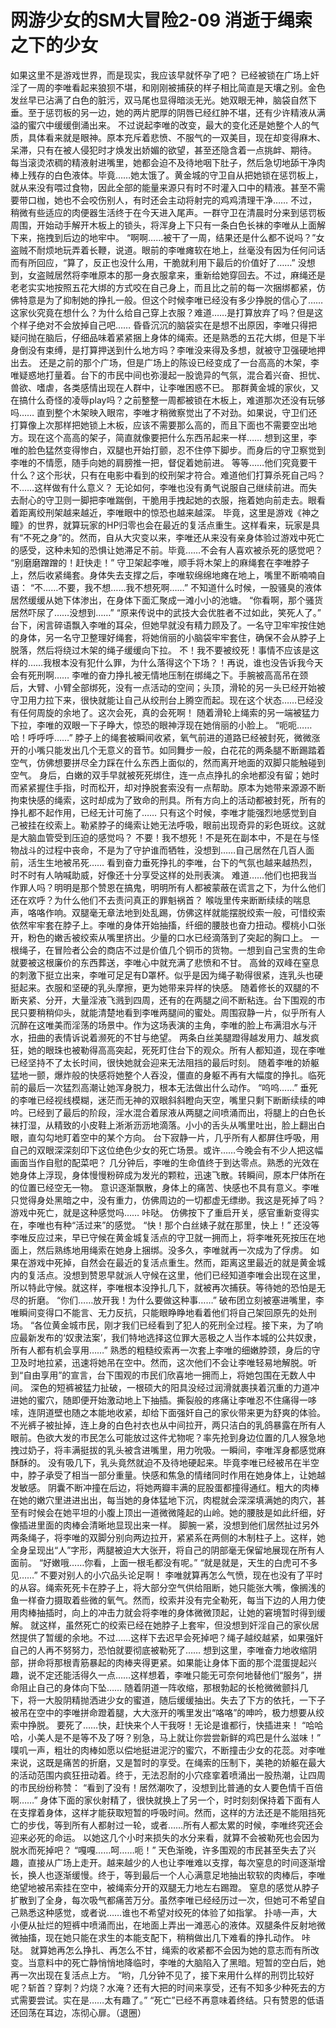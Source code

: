 # 网游少女的SM大冒险2-09 消逝于绳索之下的少女

如果这里不是游戏世界，而是现实，我应该早就怀孕了吧？
已经被锁在广场上奸淫了一周的李唯看起来狼狈不堪，和刚刚被捕获的样子相比简直是天壤之别。金色发丝早已沾满了白色的脏污，双马尾也显得暗淡无光。她双眼无神，脑袋自然下垂。至于惩罚板的另一边，她的两片肥厚的阴唇已经红肿不堪，还有少许精液从满溢的蜜穴中缓缓倒涌出来。
不过说起李唯的改变，最大的变化还是她整个人的气质，具体看来就是眼神。原本充斥着悲愤、不服气的一双美目，现在却变得麻木、呆滞，只有在被人侵犯时才焕发出娇媚的欲望，甚至还隐含着一点挑衅、期待。
每当滚烫浓稠的精液射进嘴里，她都会迫不及待地咽下肚子，然后急切地舔干净肉棒上残存的白色液体。毕竟……她太饿了。黄金城的守卫自从把她锁在惩罚板上，就从来没有喂过食物，因此全部的能量来源只有时不时灌入口中的精液。甚至不需要带口枷，她也不会咬伤别人，有时还会主动将射完的鸡鸡清理干净……
不过，稍微有些适应的肉便器生活终于在今天进入尾声。一群守卫在清晨时分来到惩罚板周围，开始动手解开木板上的锁头，将浑身上下只有一条白色长袜的李唯从上面解下来，拖拽到后边的地牢中。
“啊啊……被干了一周，结果还是什么都不说吗？”女盗贼不耐烦地玩弄着长鞭，说道。眼前的李唯瘫软在地上，丝毫没有因为任何问话而有所回应，“算了，反正也没什么用，干脆就利用下最后的价值好了……”
没想到，女盗贼居然将李唯原本的那一身衣服拿来，重新给她穿回去。不过，麻绳还是老老实实地按照五花大绑的方式咬在自己身上，而且比之前的每一次捆绑都紧，仿佛特意是为了抑制她的挣扎一般。但这个时候李唯已经没有多少挣脱的信心了……
这家伙究竟在想什么？为什么给自己穿上衣服？难道……是打算放弃了吗？但是这个样子绝对不会放掉自己吧……
昏昏沉沉的脑袋实在是想不出原因，李唯只得把疑问抛在脑后，仔细品味着紧紧捆上身体的绳索。还是熟悉的五花大绑，但是下半身倒没有束缚，是打算押送到什么地方吗？李唯没来得及多想，就被守卫强硬地押出去。
还是之前的那个广场，但是广场上的陈设已经变成了一台高高的木架，李唯疑惑地打量着。台下的市民中间也弥漫起一股诡异的气氛，混合着兴奋、担忧、兽欲、嗜虐，各类感情出现在人群中，让李唯困惑不已。
那群黄金城的家伙，又在搞什么奇怪的凌辱play吗？之前整整一周都被锁在木板上，难道那次还没有玩够吗……
直到整个木架映入眼帘，李唯才稍微察觉出了不对劲。如果说，守卫们还打算像上次那样把她锁上木板，应该不需要那么高的，而且下面也不需要空出地方。现在这个高高的架子，简直就像要把什么东西吊起来一样……
想到这里，李唯的脸色猛然变得惨白，双腿也开始打颤，忍不住停下脚步。而身后的守卫察觉到李唯的不情愿，随手向她的肩膀推一把，督促着她前进。
等等……他们究竟要干什么？这个形状，只有在电影中看到的绞刑架才符合。难道他们打算杀死自己吗？不……这样做有什么意义？
无论如何，李唯也没有勇气说服自己继续前进。而失去耐心的守卫则一脚把李唯踹倒，干脆用手拽起她的衣服，拖着她向前走去。眼看着距离绞刑架越来越近，李唯眼中的惊恐也越来越深。
毕竟，这里是游戏《神之瞳》的世界，就算玩家的HP归零也会在最近的复活点重生。这样看来，玩家是具有“不死之身”的。然而，自从大灾变以来，李唯还从来没有亲身体验过游戏中死亡的感受，这种未知的恐惧让她滞足不前。毕竟……不会有人喜欢被杀死的感觉吧？
“别磨磨蹭蹭的！赶快走！”
守卫架起李唯，顺手将木架上的麻绳套在李唯脖子上，然后收紧绳套。身体失去支撑之后，李唯软绵绵地瘫在地上，嘴里不断喃喃自语：
“不……不要，我不想……我不想死啊……”
不知道什么时候，一股骚臭的液体居然缓缓从她下体渗出，在身体下面汇聚成一滩小小的池塘。
“你看啊，那个骚货居然吓尿了……没想到……”
“原来传说中的武技大会优胜者不过如此，笑死人了。”
台下，闲言碎语飘入李唯的耳朵，但她早就没有精力顾及了。一名守卫牢牢按住她的身体，另一名守卫整理好绳套，将她俏丽的小脑袋牢牢套住，确保不会从脖子上脱落，然后将绕过木架的绳子缓缓向下拉。
不！我不要被绞死！事情不应该是这样的……我根本没有犯什么罪，为什么落得这个下场？！再说，谁也没告诉我今天会有死刑啊……
李唯的奋力挣扎被无情地压制在绑绳之下。手腕被高高吊在颈后，大臂、小臂全部绑死，没有一点活动的空间；头顶，滑轮的另一头已经开始被守卫用力拉下来，很快就能让自己从绞刑台上腾空而起。现在这个状态……已经没有任何周旋的余地了。这次会死，真的会死啊！
随着滑轮上绳索的另一端被猛力下拉，李唯的双眼一下子睁大，惊恐的眼神浮现在她俏丽的小脸上。
“呃呃……哈！呼呼呼……”
脖子上的绳套被瞬间收紧，氧气前进的道路已经被封死，微微涨开的小嘴只能发出几个无意义的音节。如同舞步一般，白花花的两条腿不断踢踏着空气，仿佛想要拼尽全力踩在什么东西上面似的，然而离开地面的双脚只能触碰到空气。
身后，白嫩的双手早就被死死绑住，连一点点挣扎的余地都没有留；她时而紧紧握住手指，时而松开，却对挣脱套索没有一点帮助。原本为她带来源源不断拘束快感的绳索，这时却成为了致命的刑具。所有方向上的活动都被封死，所有的挣扎都不起作用，已经无计可施了……
只有这个时候，李唯才能强烈地感觉到自己被挂在绞索上。勒紧脖子的绳索让她无法呼吸，眼前出现奇异的彩色斑纹。这就是大脑血管受到压迫的感觉吗？
不要！我不想死！不是死在副本中，不是在与怪物战斗的过程中丧命，不是为了守护谁而牺牲，没想到……自己居然在几百人面前，活生生地被吊死……
看到奋力垂死挣扎的李唯，台下的气氛也越来越热烈，时不时有人呐喊助威，好像还十分享受这样的处刑表演。
难道……他们也把我当作罪人吗？明明是那个赞恩在搞鬼，明明所有人都被蒙蔽在谎言之下，为什么他们还在欢呼？为什么他们不去责问真正的罪魁祸首？
喉咙里传来断断续续的喘息声，咯咯作响。双腿毫无章法地到处乱踢，仿佛这样就能摆脱绞索一般，可惜绞索依然牢牢套在脖子上。李唯的身体开始抽搐，纤细的腰肢也奋力扭动。樱桃小口张开，粉色的嫩舌被绞索从嘴里挤出。少量的口水已经滴落到了突起的胸口上。
一根绳子，在冒险者公会的商店不过是价值几个铜币的货物。一想到自己宝贵的生命就要被这根廉价的东西葬送，李唯心中就充满了悲愤和不甘。
高耸的双峰在窒息的刺激下挺立出来，李唯可足足有D罩杯。似乎是因为绳子勒得很紧，连乳头也硬挺起来。衣服和坚硬的乳头摩擦，更为她带来异样的快感。
随着修长的双腿的不断夹紧、分开，大量淫液飞溅到四周，还有的在两腿之间不断粘连。台下围观的市民只要稍稍仰头，就能清楚地看到李唯两腿间的蜜处。周围寂静一片，似乎所有人沉醉在这唯美而淫荡的场景中。作为这场表演的主角，李唯的脸上布满泪水与汗水，扭曲的表情诉说着濒死的不甘与绝望。
两条白丝美腿蹬得越发用力、越发疯狂，她的眼珠也被勒得高高突起，死死盯住台下的观众。所有人都知道，现在李唯已经坚持不了太长时间，很快她就会迎来无法阻挡的最后时刻。
随着李唯的娇躯猛地一颤，爆炸般的快感将她整个人吞没，僵直的身躯不再有大幅度的挣扎。临死前的最后一次猛烈高潮让她浑身脱力，根本无法做出什么动作。
“呜呜……”
垂死的李唯已经视线模糊，迷茫而无神的双眼斜斜瞪向天空，嘴里只剩下断断续续的呻吟。已经到了最后的阶段，淫水混合着尿液从两腿之间喷涌而出，将腿上的白色长袜打湿，从精致的小皮鞋上淅淅沥沥地滴落。小小的舌头从嘴里吐出，脸上翻出白眼，直勾勾地盯着空中的某个方向。
台下寂静一片，几乎所有人都屏住呼吸，用自己的双眼深深刻印下这位绝色少女的死亡场景。或许……今晚会有不少人把这幅画面当作自慰的配菜吧？
几分钟后，李唯的生命值终于到达零点。熟悉的光效在她身体上浮现，身体慢慢粉碎成为发光的颗粒，迅速飞散。转瞬间，原本尸体所在的位置已经空无一物。
意识逐渐飘散，身体上的痛苦、快感也不具有意义。李唯只觉得身处黑暗之中，没有重力，仿佛周边的一切都虚无缥缈。我这是死掉了吗？游戏中死亡，就是这种感觉吗……
咔哒。
仿佛按下了重启开关，感官重新变得实在，李唯也有种“活过来”的感觉。
“快！那个白丝婊子就在那里，快上！”
还没等李唯反应过来，早已守候在黄金城复活点的守卫就一拥而上，将李唯死死按压在地面上，然后熟练地用绳索在她身上捆绑。没多久，李唯就再一次成为了俘虏。
如果在游戏中死掉，自然会在最近的复活点重生。然而，距离这里最近的就是黄金城内的复活点。没想到赞恩早就派人守候在这里，他们已经知道李唯会出现在这里，所以特此守候。就这样，李唯根本没挣扎几下，就被再次捕获。等待她的恐怕是无尽的折磨。
“你们……放开我！为什么要做这种事……”
破布团立刻被塞进嘴里，李唯瞬间变得口不能言、无力反抗，只能眼睁睁地看着他们将自己架回原先的处刑场。
“各位黄金城市民，刚才我们已经看到了犯人的死刑全过程。接下来，为了响应最新发布的‘奴隶法案’，我们特地选择这位罪大恶极之人当作本城的公共奴隶，所有人都有机会享用……”
熟悉的粗糙绞索再一次套上李唯的细嫩脖颈，身后的守卫及时地拉紧，迅速将她吊在空中。然而，这次他们不会让李唯轻易地解脱。听到“自由享用”的宣言，台下围观的市民们欣喜地一拥而上，将她包围在无数人中间。
深色的短裤被猛力扯破，一根硕大的阳具没经过润滑就裹挟着沉重的力道冲进她的蜜穴，随即便开始激动地上下抽插。撕裂般的疼痛让李唯忍不住痛得一哆嗦，连阴道壁也随之本能地收紧，却给下面强奸自己的家伙带来更为舒爽的体验。
不光裤子被扯掉，连上身的白色衬衣也从中间拉开，两只洁白的乳鸽暴露在所有人眼前。色欲大发的市民怎么可能放过这件尤物呢？率先抢到身边位置的几人猴急地拽过奶子，将丰满挺拔的乳头被含进嘴里，用力吮吸。一瞬间，李唯浑身都感觉麻酥酥的。
没有吸几下，乳头竟然就迫不及待地硬起来。毕竟李唯已经被吊在半空中，脖子承受了相当一部分重量。快感和焦急的情绪同时作用在她身体上，让她越发敏感。
阴囊不断冲撞在后边，将她两瓣丰满的屁股蛋都撞得通红。粗大的肉棒在她的嫩穴里进进出出，每当她的身体猛地下沉，肉棍就会深深填满她的肉穴，甚至有时候会在她平坦的小腹上顶出一道微微隆起的山岭。她的腰肢是如此纤细，好像插进里面的肉棒会清晰地显现出来一样。
脚腕一紧，没想到他们居然扯过另外两条绳子，将李唯的双脚分别向两边拉开，紧紧系在两侧的木制柱子上。这样，她全身呈现出“人”字形，两腿被迫大大张开，将自己的阴部毫无保留地展现在所有人面前。
“好嫩哦……你看，上面一根毛都没有呢。”
“就是就是，天生的白虎可不多见……”
不要对别人的小穴品头论足啊！
李唯就算再怎么气愤，现在也没有了平时的从容。绳索死死卡在脖子上，将大部分空气供给阻断，她只能张大嘴，像搁浅的鱼一样奋力摄取着些微的氧气。然而，绞索并没有完全勒死，每当下边的人用力使用肉棒抽插时，向上的冲击力就会将李唯的身体微微顶起，让她的窘境暂时得到缓解。
就这样，虽然死亡的绞索已经在她脖子上套牢，但没想到奸淫自己的家伙居然提供了暂缓的余地。不过……这样下去迟早会死掉吧？绳子越绞越紧，如果强奸自己的人再不努努力，恐怕就要彻底被勒死了……
想到这里，李唯奋力地收缩阴部，拼命将那根青筋暴起的肉棒夹得更紧。如果能让身体下面的那个混蛋提起兴趣，说不定还能活得久一点……这样想着，李唯只能无可奈何地替他们“服务”，拼命阻止自己的身体向下坠……
随着阴道一阵收缩，那根勃起的长枪微微颤抖几下，将一大股阴精抛洒进少女的蜜道，随后缓缓抽出。失去了下方的依托，一下子被吊在空中的李唯拼命蹬着腿，大大涨开的嘴里发出“咯咯”的呻吟，极力想要从绞索中挣脱。
要死了……快，赶快来个人干我呀！无论是谁都行，快插进来！
“哈哈哈，小美人是不是等不及了呀？别急，马上就让你尝尝新鲜的鸡巴是什么滋味！”
噗叽一声，粗壮的肉棒如愿以偿地挺进泥泞的蜜穴，不断撞击少女的花蕊。对李唯来说，这既是痛苦的折磨，又是暂时的享受。在绳索的压制下，美艳的娇躯在最大的活动范围内疯狂扭动着。终于，无法忍耐的小穴痉挛着喷涌出一股热潮，让四周的市民纷纷称赞：
“看到了没有！居然潮吹了，没想到比普通的女人要色情千百倍啊……”
身体下面的家伙射精了，很快就换上了另一个，时时刻刻保持着下面有人在支撑着身体，这样才能获取短暂的呼吸时间。然而，这样的方法还是不能阻挡死亡的步伐，等到所有人都射过一轮，或者……所有人都太累的时候，李唯终究还会迎来必死的命运。
以她这几个小时来损失的水分来看，就算不会被勒死也会因为脱水而死掉吧？
“嘎嘎……呵……呃！”
天色渐晚，许多围观的市民甚至失去了兴趣，直接从广场上走开。越来越少的人也让李唯难以支撑，每次窒息的时间逐渐增长，换人也逐渐缓慢。终于，等到最后一个人心满意足地抽出软软的肉棒后，李唯绝望地被吊索挂在空中，被绳索分开的双腿无力地左右踢蹬。
窒息的感觉从脖子扩散到了全身，每次吸气都痛苦万分。虽然李唯已经经历过一次，但她可不希望自己熟悉这种感觉，或者说……谁也不希望对绞死的体验了如指掌。
扑哧一声，大小便从扯烂的短裤中喷涌而出，在地面上弄出一滩恶心的液体。双腿条件反射地微微抽搐，现在她只能在求生的本能支配下，稍稍做出几下难看的挣扎动作。
咔哒。
就算她再怎么挣扎、再怎么不甘，绳索的收紧都不会因为她的意志而有所改变。当意料中的死亡静悄悄地降临时，李唯的大脑陷入了黑暗。短暂的空白后，她再一次出现在复活点上方。
“哟，几分钟不见了，接下来用什么样的刑罚比较好呢？斩首？穿刺？灼烧？水淹？还有大把的时间来享受，还有不知多少种死去的方式需要尝试。实在是……太有趣了。”
“死亡”已经不再意味着终结。只有赞恩的低语还回荡在耳边，冻彻心扉。（退圈）

